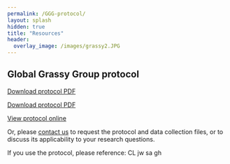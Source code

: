 ```yaml
---
permalink: /GGG-protocol/
layout: splash
hidden: true
title: "Resources"
header:
  overlay_image: /images/grassy2.JPG
---
```


## Global Grassy Group protocol

<a href="{{ '/docs/GGG-protocol-v1.2.pdf' | relative_url }}" download>Download protocol PDF</a>

<a href="/docs/GGG-protocol-v1.2.pdf" download>Download protocol PDF</a>

[View protocol online](https://doi.org/10.21203/rs.3.pex-1905/v1) 

Or, please [contact us](/contact) to request the protocol and data collection files, or to discuss its applicability to your research questions.

If you use the protocol, please reference: CL jw sa gh


